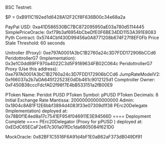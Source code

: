 BSC Testnet:

$P = 0xB911C192ed1d6428A12F2Cf8F636B00c34e68a2a

PayPal USD: 0xa41D586530BC7BC872095950aE03a780d5114445
SimplePriceOracle: 0xf79b3af6954bCbeDfE0F6BE34DD1153A391E8083
Pyth Contract: 0x5744Cbf430D99456a0A8771208b674F27f8EF0Fb
Price Stale Threshold: 60 seconds

Unitroller (Proxy): 0xe797A0001A3bC1B2760a24c3D7FDD172906bCCd6
PeridottrollerG7 (Implementation): 0x3e1C0dd89FF970a4022C3d5F9189634FB02C064c
PeridottrollerG7 Proxy (Use this address): 0xe797A0001A3bC1B2760a24c3D7FDD172906bCCd6
JumpRateModelV2: 0xf66037a2b7aDA645f22523E0dDb461c9012125d1
Comptroller Owner: 0xF450B38cccFdcfAD2f98f7E4bB533151a2fB00E9

PToken Name: Peridot PUSD
PToken Symbol: pPUSD
PToken Decimals: 8
Initial Exchange Rate Mantissa: 20000000000000000
Admin: 0x1804c8AB1F12E6bbf3894d4083f33e07309d1f38
PErc20Delegate (Implementation) deployed at: 0x78B0f1E4ed8a17c7541EF954f046911E3E94566D
==== Deployment Complete ====
PErc20Delegator (Proxy for pPUSD ) deployed at: 0xEDdC65ECaF2e67c301a01fDc1da6805084f621D0

MockOracle: 0x82BF1C5516F6A91d4bF1E0aB62aF373dB049Df91
